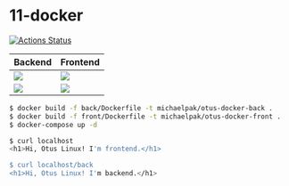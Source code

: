 11-docker
===
[![Actions Status](https://github.com/MichaelPak/self/workflows/deploy/badge.svg)](https://github.com/MichaelPak/self/actions)

|Backend|Frontend|
|---|---|
|[![](https://images.microbadger.com/badges/image/michaelpak/otus-docker-back.svg)](https://microbadger.com/images/michaelpak/otus-docker-back)|[![](https://images.microbadger.com/badges/image/michaelpak/otus-docker-front.svg)](https://microbadger.com/images/michaelpak/otus-docker-front)|
|[![](https://images.microbadger.com/badges/version/michaelpak/otus-docker-back.svg)](https://microbadger.com/images/michaelpak/otus-docker-back)|[![](https://images.microbadger.com/badges/version/michaelpak/otus-docker-front.svg)](https://microbadger.com/images/michaelpak/otus-docker-front)|

```bash
$ docker build -f back/Dockerfile -t michaelpak/otus-docker-back .
$ docker build -f front/Dockerfile -t michaelpak/otus-docker-front .
$ docker-compose up -d

$ curl localhost
<h1>Hi, Otus Linux! I'm frontend.</h1>

$ curl localhost/back
<h1>Hi, Otus Linux! I'm backend.</h1>
``` 



